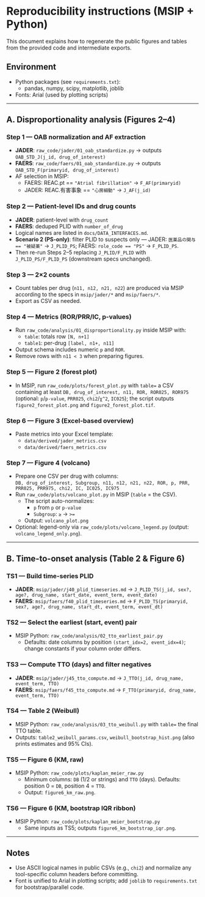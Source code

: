 # Reproducibility instructions (MSIP + Python)

This document explains how to regenerate the public figures and tables from the provided code and intermediate exports.

## Environment
- Python packages (see `requirements.txt`):
  - pandas, numpy, scipy, matplotlib, joblib
- Fonts: Arial (used by plotting scripts)

---

## A. Disproportionality analysis (Figures 2–4)

### Step 1 — OAB normalization and AF extraction
- **JADER**: `raw_code/jader/01_oab_standardize.py` → outputs `OAB_STD_J(j_id, drug_of_interest)`
- **FAERS**: `raw_code/faers/01_oab_standardize.py` → outputs `OAB_STD_F(primaryid, drug_of_interest)`
- AF selection in MSIP:
  - FAERS: REAC.pt == `"Atrial fibrillation"` → `F_AF(primaryid)`
  - JADER: REAC.有害事象 == `"心房細動"` → `J_AF(j_id)`

### Step 2 — Patient-level IDs and drug counts
- **JADER**: patient-level with `drug_count`
- **FAERS**: deduped PLID with `number_of_drug`
- Logical names are listed in `docs/DATA_INTERFACES.md`.
- **Scenario 2 (PS-only)**: filter PLID to suspects only — JADER: `医薬品の関与 == "被疑薬"` → `J_PLID_PS`; FAERS: `role_code == "PS"` → `F_PLID_PS`.
- Then re-run Steps 2–5 replacing `J_PLID/F_PLID` with `J_PLID_PS/F_PLID_PS` (downstream specs unchanged).

### Step 3 — 2×2 counts
- Count tables per drug (`n11, n12, n21, n22`) are produced via MSIP according to the specs in `msip/jader/*` and `msip/faers/*`.
- Export as CSV as needed.

### Step 4 — Metrics (ROR/PRR/IC, p-values)
- Run `raw_code/analysis/01_disproportionality.py` inside MSIP with:
  - `table`: totals row `[N, n+1]`
  - `table1`: per-drug `[label, n1+, n11]`
- Output schema includes numeric `p` and `ROR`.
- Remove rows with `n11 < 3` when preparing figures.

### Step 5 — Figure 2 (forest plot)
- In MSIP, run `raw_code/plots/forest_plot.py` with `table=` a CSV containing at least `DB, drug_of_interest, n11, ROR, ROR025, ROR975` (optional: `p`/`p-value`, `PRR025`, `chi2`/`χ^2`, `IC025`); the script outputs `figure2_forest_plot.png` and `figure2_forest_plot.tif`.

### Step 6 — Figure 3 (Excel-based overview)
- Paste metrics into your Excel template:
  - `data/derived/jader_metrics.csv`
  - `data/derived/faers_metrics.csv`

### Step 7 — Figure 4 (volcano)
- Prepare one CSV per drug with columns:  
  `DB, drug_of_interest, Subgroup, n11, n12, n21, n22, ROR, p, PRR, PRR025, PRR975, chi2, IC, IC025, IC975`
- Run `raw_code/plots/volcano_plot.py` in MSIP (`table` = the CSV).
  - The script auto-normalizes:
    - `p` from `p` or `p-value`
    - `Subgroup`: `≥` → `>=`
  - Output: `volcano_plot.png`
- Optional: legend-only via `raw_code/plots/volcano_legend.py` (output: `volcano_legend_only.png`).

---

## B. Time-to-onset analysis (Table 2 & Figure 6)

### TS1 — Build time-series PLID
- **JADER**: `msip/jader/j40_plid_timeseries.md` → `J_PLID_TS(j_id, sex?, age?, drug_name, start_date, event_term, event_date)`
- **FAERS**: `msip/faers/f40_plid_timeseries.md` → `F_PLID_TS(primaryid, sex?, age?, drug_name, start_dt, event_term, event_dt)`

### TS2 — Select the earliest (start, event) pair
- MSIP Python: `raw_code/analysis/02_tto_earliest_pair.py`  
  - Defaults: date columns by position `(start_idx=2, event_idx=4)`; change constants if your column order differs.

### TS3 — Compute TTO (days) and filter negatives
- **JADER**: `msip/jader/j45_tto_compute.md` → `J_TTO(j_id, drug_name, event_term, TTO)`
- **FAERS**: `msip/faers/f45_tto_compute.md` → `F_TTO(primaryid, drug_name, event_term, TTO)`

### TS4 — Table 2 (Weibull)
- MSIP Python: `raw_code/analysis/03_tto_weibull.py` with `table=` the final TTO table.  
- Outputs: `table2_weibull_params.csv`, `weibull_bootstrap_hist.png` (also prints estimates and 95% CIs).

### TS5 — Figure 6 (KM, raw)
- MSIP Python: `raw_code/plots/kaplan_meier_raw.py`  
  - Minimum columns: `DB` (1/2 or strings) and `TTO` (days). Defaults: position 0 = `DB`, position 4 = `TTO`.  
  - Output: `figure6_km_raw.png`.

### TS6 — Figure 6 (KM, bootstrap IQR ribbon)
- MSIP Python: `raw_code/plots/kaplan_meier_bootstrap.py`  
  - Same inputs as TS5; outputs `figure6_km_bootstrap_iqr.png`.

---

## Notes
- Use ASCII logical names in public CSVs (e.g., `chi2`) and normalize any tool-specific column headers before committing.
- Font is unified to Arial in plotting scripts; add `joblib` to `requirements.txt` for bootstrap/parallel code.
